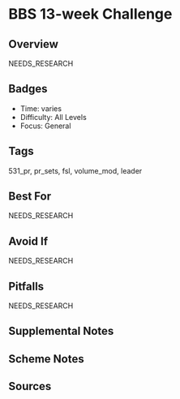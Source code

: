# BBS 13-week Challenge


## Overview
NEEDS_RESEARCH

## Badges
- Time: varies
- Difficulty: All Levels
- Focus: General

## Tags
531_pr, pr_sets, fsl, volume_mod, leader

## Best For
NEEDS_RESEARCH

## Avoid If
NEEDS_RESEARCH

## Pitfalls
NEEDS_RESEARCH

## Supplemental Notes


## Scheme Notes


## Sources

